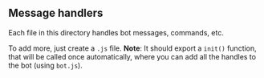 ## Message handlers

Each file in this directory handles bot messages, commands, etc.

To add more, just create a `.js` file. **Note**: It should export a `init()` function, that will be called once automatically, where you can add all the handles to the bot (using `bot.js`).
